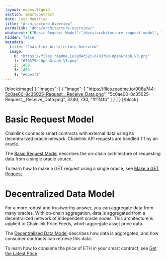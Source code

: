 ```yaml
---
layout: nodes.liquid
section: smartContract
date: Last Modified
title: "Architecture Overview"
permalink: "docs/architecture-overview/"
whatsnext: {"Basic Request Model":"/docs/architecture-request-model", "Decentralized Data Model":"/docs/architecture-decentralized-model", "Off-Chain Reporting":"/docs/off-chain-reporting"}
hidden: false
metadata: 
  title: "Chainlink Architecture Overview"
  image: 
    0: "https://files.readme.io/8d4c52c-670379d-OpenGraph_V3.png"
    1: "670379d-OpenGraph_V3.png"
    2: 1459
    3: 1459
    4: "#dbe1f8"
---
```

[block:image]
{
  "images": [
    {
      "image": [
        "https://files.readme.io/906a744-5c0ae00-8c35025-Request__Receive_Data.png",
        "5c0ae00-8c35025-Request__Receive_Data.png",
        3246,
        730,
        "#f1f4fb"
      ]
    }
  ]
}
[/block]
# Basic Request Model

Chainlink connects smart contracts with external data using its decentralized oracle network. Chainlink API requests are handled 1:1 by an oracle.

The [Basic Request Model](../architecture-request-model) describes the on-chain architecture of requesting data from a single oracle source.

To learn how to make a GET request using a single oracle, see [Make a GET Request](../make-a-http-get-request).

# Decentralized Data Model

For a more robust and trustworthy answer, you can aggregate data from many oracles. With on-chain aggregation, data is aggregated from a decentralized network of independent oracle nodes. This architecture is applied to Chainlink Price Feeds, which aggregate asset price data.

The [Decentralized Data Model](../architecture-decentralized-model) describes how data is aggregated, and how consumer contracts can retrieve this data.

To learn how to consume the price of ETH in your smart contract, see [Get the Latest Price](../get-the-latest-price).